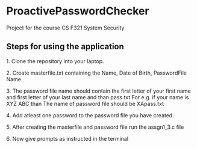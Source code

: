 # ProactivePasswordChecker
<head>Project for the course CS F321 System Security</head>
<h2>Steps for using the application</h2>
<p>1. Clone the repository into your laptop.</p>
<p>2. Create masterfile.txt containing the Name, Date of Birth, PasswordFile Name</p>
<p>3. The password file name should contain the first letter of your first name and first letter of your last name and than pass.txt For e.g. if your name is XYZ ABC than The name of password file should be XApass.txt</p>
<p>4. Add atleast one password to the password file you have created.</p>
<p>5. After creating the masterfile and password file run the assgn1_3.c file </p>
<p>6. Now give prompts as instructed in the terminal</p>
